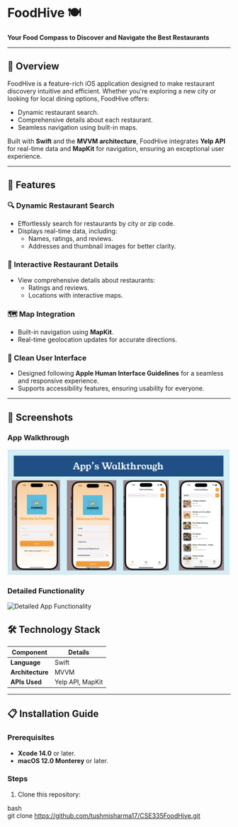 # FoodHive 🍽️  
**Your Food Compass to Discover and Navigate the Best Restaurants**  

---

## 🚀 Overview  
FoodHive is a feature-rich iOS application designed to make restaurant discovery intuitive and efficient. Whether you're exploring a new city or looking for local dining options, FoodHive offers:  
- Dynamic restaurant search.  
- Comprehensive details about each restaurant.  
- Seamless navigation using built-in maps.  

Built with **Swift** and the **MVVM architecture**, FoodHive integrates **Yelp API** for real-time data and **MapKit** for navigation, ensuring an exceptional user experience.  

---

## 🌟 Features  

### 🔍 Dynamic Restaurant Search  
- Effortlessly search for restaurants by city or zip code.  
- Displays real-time data, including:  
  - Names, ratings, and reviews.  
  - Addresses and thumbnail images for better clarity.  

### 📝 Interactive Restaurant Details  
- View comprehensive details about restaurants:  
  - Ratings and reviews.  
  - Locations with interactive maps.  

### 🗺️ Map Integration  
- Built-in navigation using **MapKit**.  
- Real-time geolocation updates for accurate directions.  

### 🎨 Clean User Interface  
- Designed following **Apple Human Interface Guidelines** for a seamless and responsive experience.  
- Supports accessibility features, ensuring usability for everyone.  

---

## 📸 Screenshots

### App Walkthrough
![App Walkthrough](./App%27s%20Walkthrough.png)

### Detailed Functionality
![Detailed App Functionality](./Detailed%20App%20Functionality.png)



## 🛠️ Technology Stack  
| **Component**    | **Details**           |  
|-------------------|-----------------------|  
| **Language**      | Swift                |  
| **Architecture**  | MVVM                 |  
| **APIs Used**     | Yelp API, MapKit     |  

---

## 📋 Installation Guide  

### Prerequisites  
- **Xcode 14.0** or later.  
- **macOS 12.0 Monterey** or later.  

### Steps  
1. Clone this repository:  
   
bash  
   git clone https://github.com/tushmisharma17/CSE335FoodHive.git  
